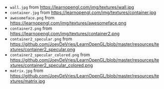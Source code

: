 - `wall.jpg` from https://learnopengl.com/img/textures/wall.jpg
- `container.jpg` from https://learnopengl.com/img/textures/container.jpg
- `awesomeface.png` from https://learnopengl.com/img/textures/awesomeface.png
- `container2.png` from https://learnopengl.com/img/textures/container2.png
- `container2_specular.png` from https://github.com/JoeyDeVries/LearnOpenGL/blob/master/resources/textures/container2_specular.png
- `container2_specular_colored.png` from https://github.com/JoeyDeVries/LearnOpenGL/blob/master/resources/textures/container2_specular_colored.png
- `matrix.jpg` from https://github.com/JoeyDeVries/LearnOpenGL/blob/master/resources/textures/matrix.jpg
